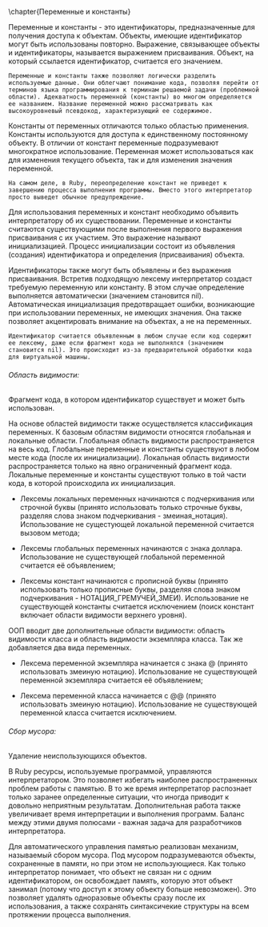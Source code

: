 \chapter{Переменные и константы}

Переменные и константы - это идентификаторы, предназначенные для получения доступа к объектам. Объекты, имеющие идентификатор могут быть использованы повторно. Выражение, связывающее объекты и идентификаторы, называется выражением присваивания. Объект, на который ссылается идентификатор, считается его значением.

~~~~~ note
Переменные и константы также позволяют логически разделить используемые данные. Они облегчают понимание кода, позволяя перейти от терминов языка программирования к терминам решаемой задачи (проблемной области). Адекватность переменной (константы) во многом определяется ее названием. Название переменной можно рассматривать как высокоуровневый псевдокод, характеризующий ее содержимое.
~~~~~

Константы от переменных отличаются только областью применения. Константы используются для доступа к единственному постоянному объекту. В отличии от констант переменные подразумевают многократное использование. Переменная может использоваться как для изменения текущего объекта, так и для изменения значения переменной.

~~~~~ note
На самом деле, в Ruby, переопределение констант не приведет к завершению процесса выполнения программы. Вместо этого интерпретатор просто выведет обычное предупреждение.
~~~~~

Для использования переменных и констант необходимо объявить интерпретатору об их существовании. Переменные и константы считаются существующими после выполнения первого выражения присваивания с их участием. Это выражение называют инициализацией. Процесс инициализации состоит из объявления (создания) идентификатора и определения (присваивания) объекта.

Идентификаторы также могут быть объявлены и без выражения присваивания. Встретив подходящую лексему интерпретатор создаст требуемую переменную или константу. В этом случае определение выполняется автоматически (значением становится nil). Автоматическая инициализация предотвращает ошибки, возникающие при использовании переменных, не имеющих значения. Она также позволяет акцентировать внимание на объектах, а не на переменных.

~~~~~ note
Идентификатор считается объявленным в любом случае если код содержит ее лексему, даже если фрагмент кода не выполнялся (значением становится nil). Это происходит из-за предварительной обработки кода для виртуальной машины.
~~~~~

###### Область видимости:

Фрагмент кода, в котором идентификатор существует и может быть использован.

На основе областей видимости также осуществляется классификация переменных. К базовым областям видимости относятся глобальная и локальные области. Глобальная область видимости распространяется на весь код. Глобальные переменные и константы существуют в любом месте кода (после их инициализации).	Локальная область видимости распространяется только на явно ограниченный фрагмент кода. Локальные переменные и константы существуют только в той части кода, в которой происходила их инициализация.

+ Лексемы локальных переменных начинаются с подчеркивания или строчной буквы (принято использовать только строчные буквы, разделяя слова знаком подчеркивания - змеиная_нотация). Использование не сущестующей локальной переменной считается вызовом метода;

+ Лексемы глобальных переменных начинаются с знака доллара. Использование не существующей глобальной переменной считается её объявлением;

+ Лексемы констант начинаются с прописной буквы (принято использовать только прописные буквы, разделяя слова знаком подчеркивания - НОТАЦИЯ_ГРЕМУЧЕЙ_ЗМЕИ). Использование не существующей константы считается исключением (поиск констант включает области видимости верхнего уровня).

ООП вводит две дополнительные области видимости: область видимости класса и область видимости экземпляра класса. Так же добавляется два вида переменных.

+ Лексема переменной экземпляра начинается с знака @ (принято использовать змеиную нотацию). Использование не существующей переменной экземпляра считается её объявлением;

+ Лексема переменной класса начинается с @@ (принято использовать змеиную нотацию). Использование не существующей переменной класса считается исключением.

###### Сбор мусора:

Удаление неиспользующихся объектов.

В Ruby ресурсы, используемые программой, управляются интерпретатором. Это позволяет избегать наиболее распространенных проблем работы с памятью. В то же время интерпретатор распознает только заранее определенные ситуации, что иногда приводит к довольно неприятным результатам. Дополнительная работа также увеличивает время интерпретации и выполнения программ. Баланс между этими двумя полюсами - важная задача для разработчиков интерпретатора.

Для автоматического управления памятью реализован механизм, называемый сбором мусора. Под мусором подразумеваются объекты, сохраненные в памяти, но при этом не использующиеся. Как только интерпретатор понимает, что объект не связан ни с одним идентификатором, он освобождает память, которую этот объект занимал (потому что доступ к этому объекту больше невозможен). Это позволяет удалять одноразовые объекты сразу после их использования, а также сохранять синтаксичекие структуры на всем протяжении процесса выполнения.